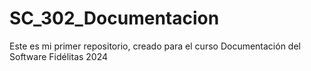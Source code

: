 # SC_302_Documentacion
Este es mi primer repositorio, creado para el curso Documentación del Software Fidélitas 2024
